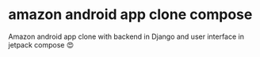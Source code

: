 # amazon android app clone compose

Amazon android app clone with backend in Django and user interface in jetpack compose 😍
